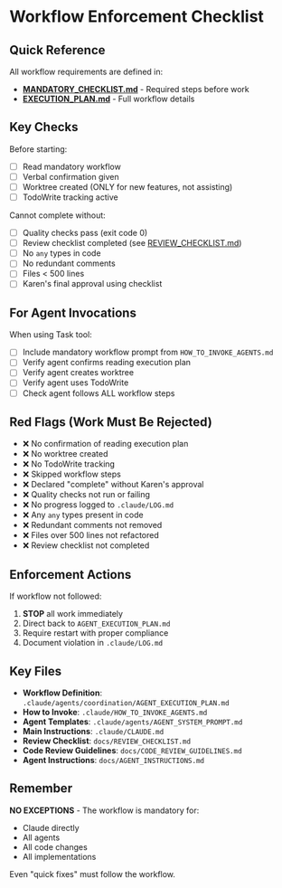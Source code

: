 # Workflow Enforcement Checklist

## Quick Reference

All workflow requirements are defined in:

- **[MANDATORY_CHECKLIST.md](./MANDATORY_CHECKLIST.md)** - Required steps before work
- **[EXECUTION_PLAN.md](./EXECUTION_PLAN.md)** - Full workflow details

## Key Checks

Before starting:

- [ ] Read mandatory workflow
- [ ] Verbal confirmation given
- [ ] Worktree created (ONLY for new features, not assisting)
- [ ] TodoWrite tracking active

Cannot complete without:

- [ ] Quality checks pass (exit code 0)
- [ ] Review checklist completed (see [REVIEW_CHECKLIST.md](../../docs/REVIEW_CHECKLIST.md))
- [ ] No `any` types in code
- [ ] No redundant comments
- [ ] Files < 500 lines
- [ ] Karen's final approval using checklist

## For Agent Invocations

When using Task tool:

- [ ] Include mandatory workflow prompt from `HOW_TO_INVOKE_AGENTS.md`
- [ ] Verify agent confirms reading execution plan
- [ ] Verify agent creates worktree
- [ ] Verify agent uses TodoWrite
- [ ] Check agent follows ALL workflow steps

## Red Flags (Work Must Be Rejected)

- ❌ No confirmation of reading execution plan
- ❌ No worktree created
- ❌ No TodoWrite tracking
- ❌ Skipped workflow steps
- ❌ Declared "complete" without Karen's approval
- ❌ Quality checks not run or failing
- ❌ No progress logged to `.claude/LOG.md`
- ❌ Any `any` types present in code
- ❌ Redundant comments not removed
- ❌ Files over 500 lines not refactored
- ❌ Review checklist not completed

## Enforcement Actions

If workflow not followed:

1. **STOP** all work immediately
2. Direct back to `AGENT_EXECUTION_PLAN.md`
3. Require restart with proper compliance
4. Document violation in `.claude/LOG.md`

## Key Files

- **Workflow Definition**: `.claude/agents/coordination/AGENT_EXECUTION_PLAN.md`
- **How to Invoke**: `.claude/HOW_TO_INVOKE_AGENTS.md`
- **Agent Templates**: `.claude/agents/AGENT_SYSTEM_PROMPT.md`
- **Main Instructions**: `.claude/CLAUDE.md`
- **Review Checklist**: `docs/REVIEW_CHECKLIST.md`
- **Code Review Guidelines**: `docs/CODE_REVIEW_GUIDELINES.md`
- **Agent Instructions**: `docs/AGENT_INSTRUCTIONS.md`

## Remember

**NO EXCEPTIONS** - The workflow is mandatory for:

- Claude directly
- All agents
- All code changes
- All implementations

Even "quick fixes" must follow the workflow.
